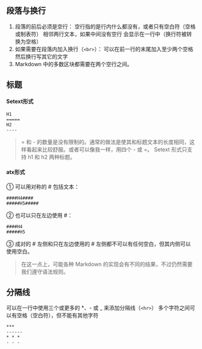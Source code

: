 
## 段落与换行

1. 段落的前后必须是空行：
   空行指的是行内什么都没有，或者只有空白符（空格或制表符）
   相邻两行文本，如果中间没有空行 会显示在一行中（换行符被转换为空格）
2. 如果需要在段落内加入换行（`<br>`）：
   可以在前一行的末尾加入至少两个空格
   然后换行写其它的文字
3. Markdown 中的多数区块都需要在两个空行之间。

## 标题

#### Setext形式

    H1
    =====
    H2
    ----

> = 和 - 的数量是没有限制的。通常的做法是使其和标题文本的长度相同，这样看起来比较舒服。或者可以像我一样，用四个 - 或 =。
> Setext 形式只支持 h1 和 h2 两种标题。

#### atx形式

① 可以用对称的 # 包括文本：

    ####H4####
    #####H5#####

② 也可以只在左边使用 #：

    ####H4
    #####H5

③ 成对的 # 左侧和只在左边使用的 # 左侧都不可以有任何空白，但其内侧可以使用空白。

> 在这一点上，可能各种 Markdown 的实现会有不同的结果，不过仍然需要我们遵守语法规则。


## 分隔线

可以在一行中使用三个或更多的 *、- 或 _ 来添加分隔线（`<hr>`）
多个字符之间可以有空格（空白符），但不能有其他字符

```
***
------
* * *
- - -
```
